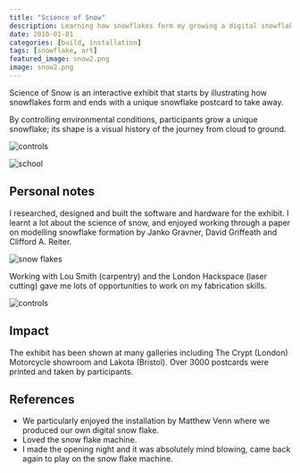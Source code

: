```yaml
---
title: "Science of Snow"
description: Learning how snowflakes form my growing a digital snowflake and then printing it out.
date: 2010-01-01
categories: [build, installation]
tags: [snowflake, art]
featured_image: snow2.png
image: snow2.png
---
```


Science of Snow is an interactive exhibit that starts by illustrating how snowflakes form and ends with a unique snowflake postcard to take away.

By controlling environmental conditions, participants grow a unique snowflake; its shape is a visual history of the journey from cloud to ground.

![controls](/snow_installation.jpg)

![school](/snow_school.jpg)

## Personal notes

I researched, designed and built the software and hardware for the exhibit. I
learnt a lot about the science of snow, and enjoyed working through a paper
on modelling snowflake formation by Janko Gravner, David Griffeath and Clifford A. Reiter. 

![snow flakes](/snow_flakes.png)

Working with Lou Smith (carpentry) and the London Hackspace (laser cutting) gave me lots of opportunities to work on my fabrication skills.

![controls](/snow_controls.jpg)

## Impact

The exhibit has been shown at many galleries including The Crypt (London) Motorcycle showroom and Lakota (Bristol). Over 3000 postcards were printed and taken by participants.

## References

* We particularly enjoyed the installation by Matthew Venn where we produced our own digital snow flake.
* Loved the snow flake machine.
* I made the opening night and it was absolutely mind blowing, came back again to play on the snow flake machine.
